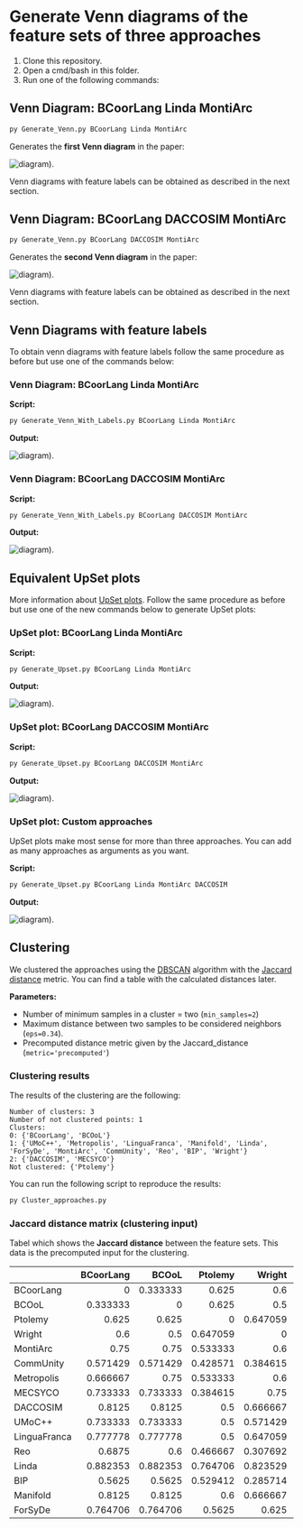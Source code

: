# Generate Venn diagrams of the feature sets of three approaches

1. Clone this repository.
2. Open a cmd/bash in this folder.
3. Run one of the following commands:

## Venn Diagram: BCoorLang Linda MontiArc

```bash
py Generate_Venn.py BCoorLang Linda MontiArc
```

Generates the **first Venn diagram** in the paper:

![diagram](./venn-diagrams/BCoorLang_Linda_MontiArc_venn.svg)).

Venn diagrams with feature labels can be obtained as described in the next section.

## Venn Diagram: BCoorLang DACCOSIM MontiArc

```bash
py Generate_Venn.py BCoorLang DACCOSIM MontiArc
```

Generates the **second Venn diagram** in the paper:

![diagram](./venn-diagrams/BCoorLang_DACCOSIM_MontiArc_venn.svg)).

Venn diagrams with feature labels can be obtained as described in the next section.

## Venn Diagrams with feature labels

To obtain venn diagrams with feature labels follow the same procedure as before but use one of the commands below:

### Venn Diagram: BCoorLang Linda MontiArc

**Script:**

```bash
py Generate_Venn_With_Labels.py BCoorLang Linda MontiArc
```

**Output:**

![diagram](./venn-diagrams/BCoorLang_Linda_MontiArc_venn_labeled.svg)).

### Venn Diagram: BCoorLang DACCOSIM MontiArc

**Script:**

```bash
py Generate_Venn_With_Labels.py BCoorLang DACCOSIM MontiArc
```

**Output:**

![diagram](./venn-diagrams/BCoorLang_DACCOSIM_MontiArc_venn_labeled.svg)).

## Equivalent UpSet plots

More information about [UpSet plots](https://upset.app/).
Follow the same procedure as before but use one of the new commands below to generate UpSet plots:

### UpSet plot: BCoorLang Linda MontiArc

**Script:**

```bash
py Generate_Upset.py BCoorLang Linda MontiArc
```

**Output:**

![diagram](./upset-plots/BCoorLang_Linda_MontiArc_upset.svg)).

### UpSet plot: BCoorLang DACCOSIM MontiArc

**Script:**

```bash
py Generate_Upset.py BCoorLang DACCOSIM MontiArc
```

**Output:**

![diagram](./upset-plots/BCoorLang_DACCOSIM_MontiArc_upset.svg)).

### UpSet plot: Custom approaches

UpSet plots make most sense for more than three approaches. You can add as many approaches as arguments as you want.

**Script:**

```bash
py Generate_Upset.py BCoorLang Linda MontiArc DACCOSIM
```

**Output:**

![diagram](./upset-plots/BCoorLang_Linda_MontiArc_DACCOSIM_upset.svg)).

## Clustering

We clustered the approaches using the [DBSCAN](https://en.wikipedia.org/wiki/DBSCAN) algorithm with
the [Jaccard distance](https://en.wikipedia.org/wiki/Jaccard_index#Overview) metric.
You can find a table with the calculated distances later.

**Parameters:**

- Number of minimum samples in a cluster = two (`min_samples=2`)
- Maximum distance between two samples to be considered neighbors (`eps=0.34`).
- Precomputed distance metric given by the Jaccard_distance (`metric='precomputed'`)

### Clustering results

The results of the clustering are the following:

```
Number of clusters: 3
Number of not clustered points: 1
Clusters:                        
0: {'BCoorLang', 'BCOoL'}
1: {'UMoC++', 'Metropolis', 'LinguaFranca', 'Manifold', 'Linda', 'ForSyDe', 'MontiArc', 'CommUnity', 'Reo', 'BIP', 'Wright'}
2: {'DACCOSIM', 'MECSYCO'}
Not clustered: {'Ptolemy'}
```

You can run the following script to reproduce the results:

```bash
py Cluster_approaches.py
```

### Jaccard distance matrix (clustering input)

Tabel which shows the **Jaccard distance** between the feature sets.
This data is the precomputed input for the clustering.

|              | BCoorLang |    BCOoL |  Ptolemy |   Wright | MontiArc | CommUnity | Metropolis |  MECSYCO | DACCOSIM |   UMoC++ | LinguaFranca |      Reo |    Linda |      BIP | Manifold |  ForSyDe |
|:-------------|----------:|---------:|---------:|---------:|---------:|----------:|-----------:|---------:|---------:|---------:|-------------:|---------:|---------:|---------:|---------:|---------:|
| BCoorLang    |         0 | 0.333333 |    0.625 |      0.6 |     0.75 |  0.571429 |   0.666667 | 0.733333 |   0.8125 | 0.733333 |     0.777778 |   0.6875 | 0.882353 |   0.5625 |   0.8125 | 0.764706 |
| BCOoL        |  0.333333 |        0 |    0.625 |      0.5 |     0.75 |  0.571429 |       0.75 | 0.733333 |   0.8125 | 0.733333 |     0.777778 |      0.6 | 0.882353 |   0.5625 |   0.8125 | 0.764706 |
| Ptolemy      |     0.625 |    0.625 |        0 | 0.647059 | 0.533333 |  0.428571 |   0.533333 | 0.384615 |      0.5 |      0.5 |          0.5 | 0.466667 | 0.764706 | 0.529412 |      0.6 |   0.5625 |
| Wright       |       0.6 |      0.5 | 0.647059 |        0 |      0.6 |  0.384615 |        0.6 |     0.75 | 0.666667 | 0.571429 |     0.647059 | 0.307692 | 0.823529 | 0.285714 | 0.666667 |    0.625 |
| MontiArc     |      0.75 |     0.75 | 0.533333 |      0.6 |        0 |  0.333333 |   0.333333 | 0.642857 | 0.538462 | 0.272727 |     0.166667 | 0.384615 | 0.416667 | 0.466667 | 0.416667 |     0.25 |
| CommUnity    |  0.571429 | 0.571429 | 0.428571 | 0.384615 | 0.333333 |         0 |   0.333333 | 0.642857 | 0.538462 | 0.272727 |     0.428571 |     0.25 | 0.642857 | 0.357143 | 0.416667 | 0.384615 |
| Metropolis   |  0.666667 |     0.75 | 0.533333 |      0.6 | 0.333333 |  0.333333 |          0 | 0.538462 | 0.416667 |      0.1 |     0.428571 | 0.384615 | 0.538462 | 0.466667 | 0.272727 |      0.5 |
| MECSYCO      |  0.733333 | 0.733333 | 0.384615 |     0.75 | 0.642857 |  0.642857 |   0.538462 |        0 |      0.2 |      0.5 |       0.6875 | 0.666667 |      0.8 |    0.625 | 0.615385 |     0.75 |
| DACCOSIM     |    0.8125 |   0.8125 |      0.5 | 0.666667 | 0.538462 |  0.538462 |   0.416667 |      0.2 |        0 | 0.363636 |          0.6 | 0.571429 | 0.714286 | 0.533333 |      0.5 | 0.666667 |
| UMoC++       |  0.733333 | 0.733333 |      0.5 | 0.571429 | 0.272727 |  0.272727 |        0.1 |      0.5 | 0.363636 |        0 |     0.384615 | 0.333333 |      0.5 | 0.428571 |      0.2 | 0.461538 |
| LinguaFranca |  0.777778 | 0.777778 |      0.5 | 0.647059 | 0.166667 |  0.428571 |   0.428571 |   0.6875 |      0.6 | 0.384615 |            0 | 0.466667 | 0.384615 |   0.4375 | 0.384615 | 0.230769 |
| Reo          |    0.6875 |      0.6 | 0.466667 | 0.307692 | 0.384615 |      0.25 |   0.384615 | 0.666667 | 0.571429 | 0.333333 |     0.466667 |        0 | 0.666667 |      0.4 | 0.461538 | 0.428571 |
| Linda        |  0.882353 | 0.882353 | 0.764706 | 0.823529 | 0.416667 |  0.642857 |   0.538462 |      0.8 | 0.714286 |      0.5 |     0.384615 | 0.666667 |        0 |    0.625 | 0.363636 | 0.333333 |
| BIP          |    0.5625 |   0.5625 | 0.529412 | 0.285714 | 0.466667 |  0.357143 |   0.466667 |    0.625 | 0.533333 | 0.428571 |       0.4375 |      0.4 |    0.625 |        0 | 0.428571 |      0.4 |
| Manifold     |    0.8125 |   0.8125 |      0.6 | 0.666667 | 0.416667 |  0.416667 |   0.272727 | 0.615385 |      0.5 |      0.2 |     0.384615 | 0.461538 | 0.363636 | 0.428571 |        0 | 0.333333 |
| ForSyDe      |  0.764706 | 0.764706 |   0.5625 |    0.625 |     0.25 |  0.384615 |        0.5 |     0.75 | 0.666667 | 0.461538 |     0.230769 | 0.428571 | 0.333333 |      0.4 | 0.333333 |        0 |
